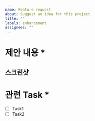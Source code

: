 ```yaml
---
name: Feature request
about: Suggest an idea for this project
title: ""
labels: enhancement
assignees: ""
---
```


# 제안 내용 \*

<!-- 제안하는 이유와 내용을 자세히 설명해주세요 -->

## 스크린샷

# 관련 Task \*

- [ ] Task1
- [ ] Task2
